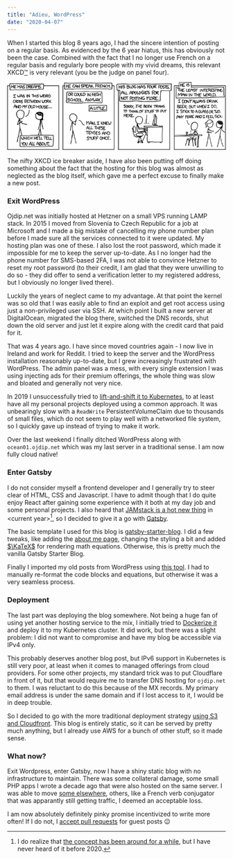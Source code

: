 ```yaml
---
title: "Adieu, WordPress"
date: "2020-04-07"
---
```


When I started this blog 8 years ago, I had the sincere intention of posting on a regular basis. As evidenced by the 6 year hiatus, this has obviously not been the case. Combined with the fact that I no longer use French on a regular basis and regularly bore people with my vivid dreams, this relevant XKCD[&trade;](https://www.reddit.com/r/RelevantXKCD/) is very relevant (you be the judge on panel four).

[![XKCD 621](./images/superlative.png "XKCD 621")](https://xkcd.com/621/)

The nifty XKCD ice breaker aside, I have also been putting off doing something about the fact that the hosting for this blog was almost as neglected as the blog itself, which gave me a perfect excuse to finally make a new post.

### Exit WordPress

Ojdip.net was initially hosted at Hetzner on a small VPS running LAMP stack. In 2015 I moved from Slovenia to Czech Republic for a job at Microsoft and I made a big mistake of cancelling my phone number plan before I made sure all the services connected to it were updated. My hosting plan was one of these. I also lost the root password, which made it impossible for me to keep the server up-to-date. As I no longer had the phone number for SMS-based 2FA, I was not able to convince Hetzner to reset my root password (to their credit, I am glad that they were unwilling to do so - they did offer to send a verification letter to my registered address, but I obviously no longer lived there).

Luckily the years of neglect came to my advantage. At that point the kernel was so old that I was easily able to find an exploit and get root access using just a non-privileged user via SSH. At which point I built a new server at DigitalOcean, migrated the blog there, switched the DNS records, shut down the old server and just let it expire along with the credit card that paid for it.

That was 4 years ago. I have since moved countries again - I now live in Ireland and work for Reddit. I tried to keep the server and the WordPress installation reasonably up-to-date, but I grew increasingly frustrated with WordPress. The admin panel was a mess, with every single extension I was using injecting ads for their premium offerings, the whole thing was slow and bloated and generally not very nice.

In 2019 I unsuccessfully tried to [lift-and-shift it to Kubernetes](https://github.com/helm/charts/tree/master/stable/wordpress), to at least have all my personal projects deployed using a common approach. It was unbearingly slow with a `ReadWrite` PersistentVolumeClaim due to thousands of small files, which do not seem to play well with a networked file system, so I quickly gave up instead of trying to make it work.

Over the last weekend I finally ditched WordPress along with `ocean01.ojdip.net` which was my last server in a traditional sense. I am now fully cloud native!

### Enter Gatsby

I do not consider myself a frontend developer and I generally try to steer clear of HTML, CSS and Javascript. I have to admit though that I do quite enjoy React after gaining some experience with it both at my day job and some personal projects. I also heard that [JAMstack is a hot new thing](https://swizec.com/blog/its-never-been-this-easy-to-build-a-webapp/swizec/9295) in &lt;current year&gt;[^1], so I decided to give it a go with [Gatsby](https://www.gatsbyjs.org/).

The basic template I used for this blog is [gatsby-starter-blog](https://github.com/gatsbyjs/gatsby-starter-blog). I did a few tweaks, like adding the [about me page](/about), changing the styling a bit and added [$\KaTeX$](https://www.gatsbyjs.org/packages/gatsby-remark-katex/) for rendering math equations. Otherwise, this is pretty much the vanilla Gatsby Starter Blog.

Finally I imported my old posts from WordPress using [this tool](https://github.com/lonekorean/wordpress-export-to-markdown). I had to manually re-format the code blocks and equations, but otherwise it was a very seamless process.

[^1]: I do realize that [the concept has been around for a while](https://jamstack.wtf/), but I have never heard of it before 2020.

### Deployment

The last part was deploying the blog somewhere. Not being a huge fan of using yet another hosting service to the mix, I initially tried to [Dockerize it](https://github.com/gatsbyjs/gatsby-docker) and deploy it to my Kubernetes cluster. It did work, but there was a slight problem: I did not want to compromise and have my blog be accessible via IPv4 only.

This probably deserves another blog post, but IPv6 support in Kubernetes is still very poor, at least when it comes to managed offerings from cloud providers. For some other projects, my standard trick was to put Cloudflare in front of it, but that would require me to transfer DNS hosting for `ojdip.net` to them. I was reluctant to do this because of the MX records. My primary email address is under the same domain and if I lost access to it, I would be in deep trouble.

So I decided to go with the more traditional deployment strategy [using S3 and Cloudfront](https://www.gatsbyjs.org/docs/deploying-to-s3-cloudfront/). This blog is entirely static, so it can be served by pretty much anything, but I already use AWS for a bunch of other stuff, so it made sense.

### What now?

Exit Wordpress, enter Gatsby, now I have a shiny static blog with no infrastructure to maintain. There was some collateral damage, some small PHP apps I wrote a decade ago that were also hosted on the same server. I was able to move [some elsewhere](http://tibordp.github.io/gator-calculus/), others, like a French verb conjugator that was apparantly still getting traffic, I deemed an acceptable loss.

I am now absolutely definitely pinky promise incentivized to write more often! If I do not, I [accept pull requests](https://github.com/tibordp/ojdip-blog) for guest posts 😉
